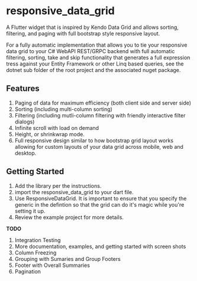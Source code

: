# responsive_data_grid

A Flutter widget that is inspired by Kendo Data Grid and allows sorting, filtering, and paging with full bootstrap style responsive layout.

For a fully automatic implementation that allows you to tie your responsive data grid to your C# WebAPI REST/GRPC backend with full automatic filtering, sorting, take and skip functionality that generates a full expression tress against your Entity Framework or other Linq based queries, see the dotnet sub folder of the root project and the associated nuget package.

## Features

1. Paging of data for maximum efficiency (both client side and server side)
2. Sorting (including multi-column sorting)
3. Filtering (including mutli-column filtering with friendly interactive filter dialogs)
4. Infinite scroll with load on demand
5. Height, or shrinkwrap mode.
6. Full responsive design similar to how bootstrap grid layout works allowing for custom layouts of your data grid across mobile, web and desktop.

## Getting Started

1. Add the library per the instructions.
2. import the responsive_data_grid to your dart file.
3. Use ResponsiveDataGrid<RowItemType>. It is important to ensure that you specify the generic in the defintion so that the grid can do it's magic while you're setting it up.
4. Review the example project for more details.

**TODO**

1. Integration Testing
2. More documentation, examples, and getting started with screen shots
3. Column Freezing
4. Grouping with Sumaries and Group Footers
5. Footer with Overall Summaries
6. Pagination
